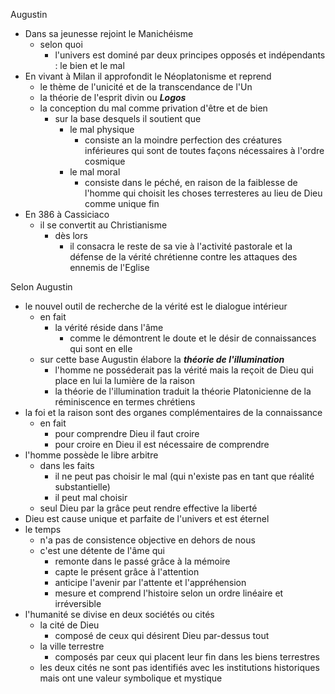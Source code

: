 Augustin
- Dans sa jeunesse rejoint le Manichéisme
  - selon quoi
    - l'univers est dominé par deux principes opposés et indépendants : le bien et le mal
- En vivant à Milan il approfondit le Néoplatonisme et reprend
  - le thème de l'unicité et de la transcendance de l'Un
  - la théorie de l'esprit divin ou ***Logos***
  - la conception du mal comme privation d'être et de bien
    - sur la base desquels il soutient que
      - le mal physique
        - consiste an la moindre perfection des créatures inférieures qui sont de toutes façons nécessaires à l'ordre cosmique
      - le mal moral
        - consiste dans le péché, en raison de la faiblesse de l'homme qui choisit les choses terresteres au lieu de Dieu comme unique fin
- En 386 à Cassiciaco
  - il se convertit au Christianisme
    - dès lors 
      - il consacra le reste de sa vie à l'activité pastorale et la défense de la vérité chrétienne contre les attaques des ennemis de l'Eglise          



Selon Augustin
- le nouvel outil de recherche de la vérité est le dialogue intérieur
  - en fait
    - la vérité réside dans l'âme
      - comme le démontrent le doute et le désir de connaissances qui sont en elle
  - sur cette base Augustin élabore la ***théorie de l'illumination***
    - l'homme ne posséderait pas la vérité mais la reçoit de Dieu qui place en lui la lumière de la raison
    - la théorie de l'illumination traduit la théorie Platonicienne de la réminiscence en termes chrétiens
- la foi et la raison sont des organes complémentaires de la connaissance
  - en fait 
    - pour comprendre Dieu il faut croire
    - pour croire en Dieu il est nécessaire de comprendre
- l'homme possède le libre arbitre
  - dans les faits 
    - il ne peut pas choisir le mal (qui n'existe pas en tant que réalité substantielle)
    - il peut mal choisir
  - seul Dieu par la grâce peut rendre effective la liberté
- Dieu est cause unique et parfaite de l'univers et est éternel
- le temps
  - n'a pas de consistence objective en dehors de nous
  - c'est une détente de l'âme qui
    - remonte dans le passé grâce à la mémoire
    - capte le présent grâce à l'attention
    - anticipe l'avenir par l'attente et l'appréhension
    - mesure et comprend l'histoire selon un ordre linéaire et irréversible
- l'humanité se divise en deux sociétés ou cités
  - la cité de Dieu
    - composé de ceux qui désirent Dieu par-dessus tout
  - la ville terrestre
    - composés par ceux qui placent leur fin dans les biens terrestres
  - les deux cités ne sont pas identifiés avec les institutions historiques mais ont une valeur symbolique et mystique     
              
